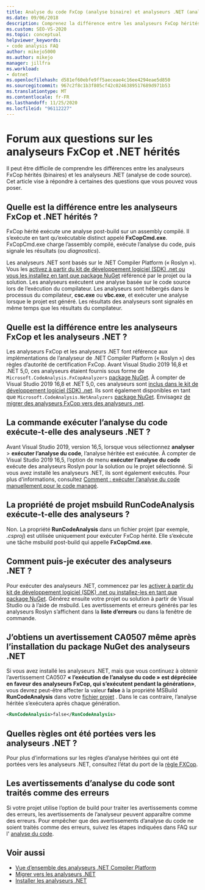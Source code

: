 ```yaml
---
title: Analyse du code FxCop (analyse binaire) et analyseurs .NET (analyse de la source)
ms.date: 09/06/2018
description: Comprenez la différence entre les analyseurs FxCop hérités (analyse binaire) et .NET (analyse de code source) dans Visual Studio. Consultez les réponses aux questions sur l’utilisation de ces analyseurs.
ms.custom: SEO-VS-2020
ms.topic: conceptual
helpviewer_keywords:
- code analysis FAQ
author: mikejo5000
ms.author: mikejo
manager: jillfra
ms.workload:
- dotnet
ms.openlocfilehash: d581ef60ebfe9ff5aeceae4c16ee4294eae5d850
ms.sourcegitcommit: 967c2f8c1b3f805cf42c0246389517689d971b53
ms.translationtype: MT
ms.contentlocale: fr-FR
ms.lasthandoff: 11/25/2020
ms.locfileid: "96112227"
---
```

# <a name="frequently-asked-questions-about-legacy-fxcop-and-net-analyzers"></a>Forum aux questions sur les analyseurs FxCop et .NET hérités

Il peut être difficile de comprendre les différences entre les analyseurs FxCop hérités (binaires) et les analyseurs .NET (analyse de code source). Cet article vise à répondre à certaines des questions que vous pouvez vous poser.

## <a name="whats-the-difference-between-legacy-fxcop-and-net-analyzers"></a>Quelle est la différence entre les analyseurs FxCop et .NET hérités ?

FxCop hérité exécute une analyse post-build sur un assembly compilé. Il s’exécute en tant qu’exécutable distinct appelé **FxCopCmd.exe**. FxCopCmd.exe charge l’assembly compilé, exécute l’analyse du code, puis signale les résultats (ou *diagnostics*).

Les analyseurs .NET sont basés sur le .NET Compiler Platform (« Roslyn »). Vous les [activez à partir du kit de développement logiciel (SDK) .net ou vous les installez en tant que package NuGet](install-net-analyzers.md) référencé par le projet ou la solution. Les analyseurs exécutent une analyse basée sur le code source lors de l’exécution du compilateur. Les analyseurs sont hébergés dans le processus du compilateur, **csc.exe** ou **vbc.exe**, et exécuter une analyse lorsque le projet est généré. Les résultats des analyseurs sont signalés en même temps que les résultats du compilateur.

## <a name="whats-the-difference-between-fxcop-analyzers-and-net-analyzers"></a>Quelle est la différence entre les analyseurs FxCop et les analyseurs .NET ?

Les analyseurs FxCop et les analyseurs .NET font référence aux implémentations de l’analyseur de .NET Compiler Platform (« Roslyn ») des règles d’autorité de certification FxCop. Avant Visual Studio 2019 16,8 et .NET 5,0, ces analyseurs étaient fournis sous forme de `Microsoft.CodeAnalysis.FxCopAnalyzers` [package NuGet](https://www.nuget.org/packages/Microsoft.CodeAnalysis.FxCopAnalyzers). À compter de Visual Studio 2019 16,8 et .NET 5,0, ces analyseurs sont [inclus dans le kit de développement logiciel (SDK) .net](/dotnet/fundamentals/code-analysis/overview). Ils sont également disponibles en tant que `Microsoft.CodeAnalysis.NetAnalyzers` [package NuGet](https://www.nuget.org/packages/Microsoft.CodeAnalysis.NetAnalyzers). Envisagez [de migrer des analyseurs FxCop vers des analyseurs .net](migrate-from-fxcop-analyzers-to-net-analyzers.md).

## <a name="does-the-run-code-analysis-command-run-net-analyzers"></a>La commande exécuter l’analyse du code exécute-t-elle des analyseurs .NET ?

Avant Visual Studio 2019, version 16,5, lorsque vous sélectionnez **analyser**  >  **exécuter l’analyse du code**, l’analyse héritée est exécutée. À compter de Visual Studio 2019 16,5, l’option de menu **exécuter l’analyse du code** exécute des analyseurs Roslyn pour la solution ou le projet sélectionné. Si vous avez installé les analyseurs .NET, ils sont également exécutés. Pour plus d’informations, consultez [Comment : exécuter l’analyse du code manuellement pour le code managé](how-to-run-code-analysis-manually-for-managed-code.md).

## <a name="does-the-runcodeanalysis-msbuild-project-property-run-analyzers"></a>La propriété de projet msbuild RunCodeAnalysis exécute-t-elle des analyseurs ?

Non. La propriété **RunCodeAnalysis** dans un fichier projet (par exemple, *.csproj*) est utilisée uniquement pour exécuter FxCop hérité. Elle s’exécute une tâche msbuild post-build qui appelle **FxCopCmd.exe**.

## <a name="so-how-do-i-run-net-analyzers-then"></a>Comment puis-je exécuter des analyseurs .NET ?

Pour exécuter des analyseurs .NET, commencez par les [activer à partir du kit de développement logiciel (SDK) .net ou installez-les en tant que package NuGet](install-net-analyzers.md). Générez ensuite votre projet ou solution à partir de Visual Studio ou à l’aide de msbuild. Les avertissements et erreurs générés par les analyseurs Roslyn s’affichent dans la **liste d’erreurs** ou dans la fenêtre de commande.

## <a name="i-get-warning-ca0507-even-after-ive-installed-the-net-analyzers-nuget-package"></a>J’obtiens un avertissement CA0507 même après l’installation du package NuGet des analyseurs .NET

Si vous avez installé les analyseurs .NET, mais que vous continuez à obtenir l’avertissement CA0507 **« l’exécution de l’analyse du code » est dépréciée en faveur des analyseurs FxCop, qui s’exécutent pendant la génération»**, vous devrez peut-être affecter la valeur **false** à la propriété MSBuild **RunCodeAnalysis** dans votre [fichier projet](../ide/solutions-and-projects-in-visual-studio.md#project-file) . Dans le cas contraire, l’analyse héritée s’exécutera après chaque génération.

```xml
<RunCodeAnalysis>false</RunCodeAnalysis>
```

## <a name="which-rules-have-been-ported-to-net-analyzers"></a>Quelles règles ont été portées vers les analyseurs .NET ?

Pour plus d’informations sur les règles d’analyse héritées qui ont été portées vers les analyseurs .NET, consultez l’état du port de la [règle FXCop](fxcop-rule-port-status.md).

## <a name="code-analysis-warnings-are-treated-as-errors"></a>Les avertissements d’analyse du code sont traités comme des erreurs

Si votre projet utilise l’option de build pour traiter les avertissements comme des erreurs, les avertissements de l’analyseur peuvent apparaître comme des erreurs. Pour empêcher que des avertissements d’analyse du code ne soient traités comme des erreurs, suivez les étapes indiquées dans FAQ sur l' [analyse du code](../code-quality/analyzers-faq.md#treat-warnings-as-errors).

## <a name="see-also"></a>Voir aussi

- [Vue d’ensemble des analyseurs .NET Compiler Platform](roslyn-analyzers-overview.md)
- [Migrer vers les analyseurs .NET](migrate-from-legacy-analysis-to-net-analyzers.md)
- [Installer les analyseurs .NET](install-net-analyzers.md)
